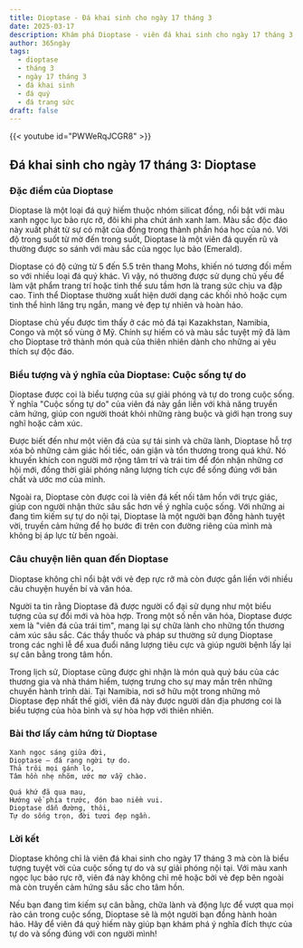 ```yaml
---
title: Dioptase - Đá khai sinh cho ngày 17 tháng 3
date: 2025-03-17
description: Khám phá Dioptase - viên đá khai sinh cho ngày 17 tháng 3, biểu tượng của Cuộc sống tự do. Cùng tìm hiểu ý nghĩa sâu sắc của viên đá độc đáo này.
author: 365ngày
tags:
  - dioptase
  - tháng 3
  - ngày 17 tháng 3
  - đá khai sinh
  - đá quý
  - đá trang sức
draft: false
---
```


{{< youtube id="PWWeRqJCGR8" >}}

## Đá khai sinh cho ngày 17 tháng 3: Dioptase

### Đặc điểm của Dioptase

Dioptase là một loại đá quý hiếm thuộc nhóm silicat đồng, nổi bật với màu xanh ngọc lục bảo rực rỡ, đôi khi pha chút ánh xanh lam. Màu sắc độc đáo này xuất phát từ sự có mặt của đồng trong thành phần hóa học của nó. Với độ trong suốt từ mờ đến trong suốt, Dioptase là một viên đá quyến rũ và thường được so sánh với màu sắc của ngọc lục bảo (Emerald).

Dioptase có độ cứng từ 5 đến 5.5 trên thang Mohs, khiến nó tương đối mềm so với nhiều loại đá quý khác. Vì vậy, nó thường được sử dụng chủ yếu để làm vật phẩm trang trí hoặc tinh thể sưu tầm hơn là trang sức chịu va đập cao. Tinh thể Dioptase thường xuất hiện dưới dạng các khối nhỏ hoặc cụm tinh thể hình lăng trụ ngắn, mang vẻ đẹp tự nhiên và hoàn hảo.

Dioptase chủ yếu được tìm thấy ở các mỏ đá tại Kazakhstan, Namibia, Congo và một số vùng ở Mỹ. Chính sự hiếm có và màu sắc tuyệt mỹ đã làm cho Dioptase trở thành món quà của thiên nhiên dành cho những ai yêu thích sự độc đáo.

### Biểu tượng và ý nghĩa của Dioptase: Cuộc sống tự do

Dioptase được coi là biểu tượng của sự giải phóng và tự do trong cuộc sống. Ý nghĩa "Cuộc sống tự do" của viên đá này gắn liền với khả năng truyền cảm hứng, giúp con người thoát khỏi những ràng buộc và giới hạn trong suy nghĩ hoặc cảm xúc.

Được biết đến như một viên đá của sự tái sinh và chữa lành, Dioptase hỗ trợ xóa bỏ những cảm giác hối tiếc, oán giận và tổn thương trong quá khứ. Nó khuyến khích con người mở rộng tâm trí và trái tim để đón nhận những cơ hội mới, đồng thời giải phóng năng lượng tích cực để sống đúng với bản chất và ước mơ của mình.

Ngoài ra, Dioptase còn được coi là viên đá kết nối tâm hồn với trực giác, giúp con người nhận thức sâu sắc hơn về ý nghĩa cuộc sống. Với những ai đang tìm kiếm sự tự do nội tại, Dioptase là một người bạn đồng hành tuyệt vời, truyền cảm hứng để họ bước đi trên con đường riêng của mình mà không bị áp lực từ bên ngoài.

### Câu chuyện liên quan đến Dioptase

Dioptase không chỉ nổi bật với vẻ đẹp rực rỡ mà còn được gắn liền với nhiều câu chuyện huyền bí và văn hóa.

Người ta tin rằng Dioptase đã được người cổ đại sử dụng như một biểu tượng của sự đổi mới và hòa hợp. Trong một số nền văn hóa, Dioptase được xem là "viên đá của trái tim", mang lại sự chữa lành cho những tổn thương cảm xúc sâu sắc. Các thầy thuốc và pháp sư thường sử dụng Dioptase trong các nghi lễ để xua đuổi năng lượng tiêu cực và giúp người bệnh lấy lại sự cân bằng trong tâm hồn.

Trong lịch sử, Dioptase cũng được ghi nhận là món quà quý báu của các thương gia và nhà thám hiểm, tượng trưng cho sự may mắn trên những chuyến hành trình dài. Tại Namibia, nơi sở hữu một trong những mỏ Dioptase đẹp nhất thế giới, viên đá này được người dân địa phương coi là biểu tượng của hòa bình và sự hòa hợp với thiên nhiên.

### Bài thơ lấy cảm hứng từ Dioptase

```
Xanh ngọc sáng giữa đời,  
Dioptase – đá rạng ngời tự do.  
Thả trôi mọi gánh lo,  
Tâm hồn nhẹ nhõm, ước mơ vẫy chào.  

Quá khứ đã qua mau,  
Hướng về phía trước, đón bao niềm vui.  
Dioptase dẫn đường, thôi,  
Tự do sống trọn, đời tươi đẹp ngần.  
```

### Lời kết

Dioptase không chỉ là viên đá khai sinh cho ngày 17 tháng 3 mà còn là biểu tượng tuyệt vời của cuộc sống tự do và sự giải phóng nội tại. Với màu xanh ngọc lục bảo rực rỡ, viên đá này không chỉ mê hoặc bởi vẻ đẹp bên ngoài mà còn truyền cảm hứng sâu sắc cho tâm hồn.

Nếu bạn đang tìm kiếm sự cân bằng, chữa lành và động lực để vượt qua mọi rào cản trong cuộc sống, Dioptase sẽ là một người bạn đồng hành hoàn hảo. Hãy để viên đá quý hiếm này giúp bạn khám phá ý nghĩa đích thực của tự do và sống đúng với con người mình!